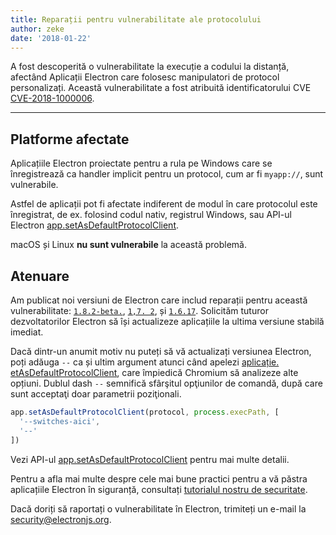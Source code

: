 ```yaml
---
title: Reparații pentru vulnerabilitate ale protocolului
author: zeke
date: '2018-01-22'
---
```


A fost descoperită o vulnerabilitate la execuție a codului la distanță, afectând Aplicații Electron care folosesc manipulatori de protocol personalizați. Această vulnerabilitate a fost atribuită identificatorului CVE [CVE-2018-1000006](https://cve.mitre.org/cgi-bin/cvename.cgi?name=CVE-2018-1000006).

---

## Platforme afectate

Aplicațiile Electron proiectate pentru a rula pe Windows care se înregistrează ca handler implicit pentru un protocol, cum ar fi `myapp://`, sunt vulnerabile.

Astfel de aplicații pot fi afectate indiferent de modul în care protocolul este înregistrat, de ex. folosind codul nativ, registrul Windows, sau API-ul Electron [app.setAsDefaultProtocolClient](https://electronjs.org/docs/api/app#appsetasdefaultprotocolclientprotocol-path-args-macos-windows).

macOS și Linux **nu sunt vulnerabile** la această problemă.

## Atenuare

Am publicat noi versiuni de Electron care includ reparații pentru această vulnerabilitate: [`1.8.2-beta.`](https://github.com/electron/electron/releases/tag/v1.8.2-beta.5), [`1,7. 2`](https://github.com/electron/electron/releases/tag/v1.7.12), și [`1.6.17`](https://github.com/electron/electron/releases/tag/v2.6.17). Solicităm tuturor dezvoltatorilor Electron să își actualizeze aplicațiile la ultima versiune stabilă imediat.

Dacă dintr-un anumit motiv nu puteți să vă actualizați versiunea Electron, poți adăuga `--` ca și ultim argument atunci când apelezi [aplicație. etAsDefaultProtocolClient](https://electronjs.org/docs/api/app#appsetasdefaultprotocolclientprotocol-path-args-macos-windows), care împiedică Chromium să analizeze alte opțiuni. Dublul dash `--` semnifică sfârşitul opţiunilor de comandă, după care sunt acceptaţi doar parametrii poziţionali.

```js
app.setAsDefaultProtocolClient(protocol, process.execPath, [
  '--switches-aici',
  '--'
])
```

Vezi API-ul [app.setAsDefaultProtocolClient](https://electronjs.org/docs/api/app#appsetasdefaultprotocolclientprotocol-path-args-macos-windows) pentru mai multe detalii.

Pentru a afla mai multe despre cele mai bune practici pentru a vă păstra aplicațiile Electron în siguranță, consultați [tutorialul nostru de securitate](https://electronjs.org/docs/tutorial/security).

Dacă doriți să raportați o vulnerabilitate în Electron, trimiteți un e-mail la security@electronjs.org.
